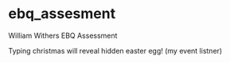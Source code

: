 # ebq_assesment

William Withers EBQ Assessment

Typing christmas will reveal hidden easter egg! (my event listner)

